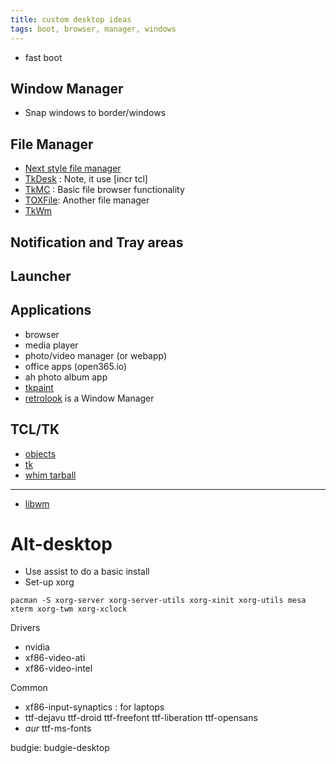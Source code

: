 ```yaml
---
title: custom desktop ideas
tags: boot, browser, manager, windows
---
```


- fast boot

## Window Manager

- Snap windows to border/windows

## File Manager

- [Next style file manager](http://ulf.epplejasper.de/ulfm/ulfm.html)
- [TkDesk](https://wiki.tcl.tk/7697) : Note, it use [incr tcl]
- [TkMC](https://wiki.tcl.tk/7772) : Basic file browser functionality
- [TOXFile](https://wiki.tcl.tk/16045): Another file manager
- [TkWm](http://jsish.org/browsex/download/)


## Notification and Tray areas

## Launcher

## Applications

- browser
- media player
- photo/video manager (or webapp)
- office apps (open365.io)
- ah photo album app
- [tkpaint](https://launchpad.net/ubuntu/+source/tkpaint)
- [retrolook](http://web.tiscali.it/pas80/retrolook.htm) is a Window Manager

## TCL/TK

- [objects](http://www.wjduquette.com/tcl/objects.html)
- [tk](http://blog.cleverly.com/permalinks/264.html)
- [whim tarball](https://wiki.tcl.tk/_repo/Whim-2399.tar.bz2)

* * *

- [libwm](https://github.com/wmutils/libwm)

# Alt-desktop

- Use assist to do a basic install
- Set-up xorg

```
pacman -S xorg-server xorg-server-utils xorg-xinit xorg-utils mesa
xterm xorg-twm xorg-xclock
```

Drivers

- nvidia
- xf86-video-ati
- xf86-video-intel

Common

- xf86-input-synaptics : for laptops
- ttf-dejavu ttf-droid ttf-freefont ttf-liberation ttf-opensans
- *aur* ttf-ms-fonts 


budgie: budgie-desktop


